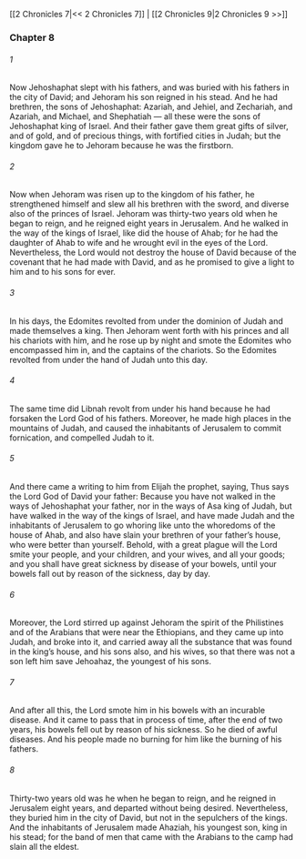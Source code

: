 [[2 Chronicles 7|<< 2 Chronicles 7]]  |  [[2 Chronicles 9|2 Chronicles 9 >>]]

### Chapter 8
###### 1
Now Jehoshaphat slept with his fathers, and was buried with his fathers in the city of David; and Jehoram his son reigned in his stead. And he had brethren, the sons of Jehoshaphat: Azariah, and Jehiel, and Zechariah, and Azariah, and Michael, and Shephatiah — all these were the sons of Jehoshaphat king of Israel. And their father gave them great gifts of silver, and of gold, and of precious things, with fortified cities in Judah; but the kingdom gave he to Jehoram because he was the firstborn.

###### 2
Now when Jehoram was risen up to the kingdom of his father, he strengthened himself and slew all his brethren with the sword, and diverse also of the princes of Israel. Jehoram was thirty-two years old when he began to reign, and he reigned eight years in Jerusalem. And he walked in the way of the kings of Israel, like did the house of Ahab; for he had the daughter of Ahab to wife and he wrought evil in the eyes of the Lord. Nevertheless, the Lord would not destroy the house of David because of the covenant that he had made with David, and as he promised to give a light to him and to his sons for ever.

###### 3
In his days, the Edomites revolted from under the dominion of Judah and made themselves a king. Then Jehoram went forth with his princes and all his chariots with him, and he rose up by night and smote the Edomites who encompassed him in, and the captains of the chariots. So the Edomites revolted from under the hand of Judah unto this day.

###### 4
The same time did Libnah revolt from under his hand because he had forsaken the Lord God of his fathers. Moreover, he made high places in the mountains of Judah, and caused the inhabitants of Jerusalem to commit fornication, and compelled Judah to it.

###### 5
And there came a writing to him from Elijah the prophet, saying, Thus says the Lord God of David your father: Because you have not walked in the ways of Jehoshaphat your father, nor in the ways of Asa king of Judah, but have walked in the way of the kings of Israel, and have made Judah and the inhabitants of Jerusalem to go whoring like unto the whoredoms of the house of Ahab, and also have slain your brethren of your father’s house, who were better than yourself. Behold, with a great plague will the Lord smite your people, and your children, and your wives, and all your goods; and you shall have great sickness by disease of your bowels, until your bowels fall out by reason of the sickness, day by day.

###### 6
Moreover, the Lord stirred up against Jehoram the spirit of the Philistines and of the Arabians that were near the Ethiopians, and they came up into Judah, and broke into it, and carried away all the substance that was found in the king’s house, and his sons also, and his wives, so that there was not a son left him save Jehoahaz, the youngest of his sons.

###### 7
And after all this, the Lord smote him in his bowels with an incurable disease. And it came to pass that in process of time, after the end of two years, his bowels fell out by reason of his sickness. So he died of awful diseases. And his people made no burning for him like the burning of his fathers.

###### 8
Thirty-two years old was he when he began to reign, and he reigned in Jerusalem eight years, and departed without being desired. Nevertheless, they buried him in the city of David, but not in the sepulchers of the kings. And the inhabitants of Jerusalem made Ahaziah, his youngest son, king in his stead; for the band of men that came with the Arabians to the camp had slain all the eldest.